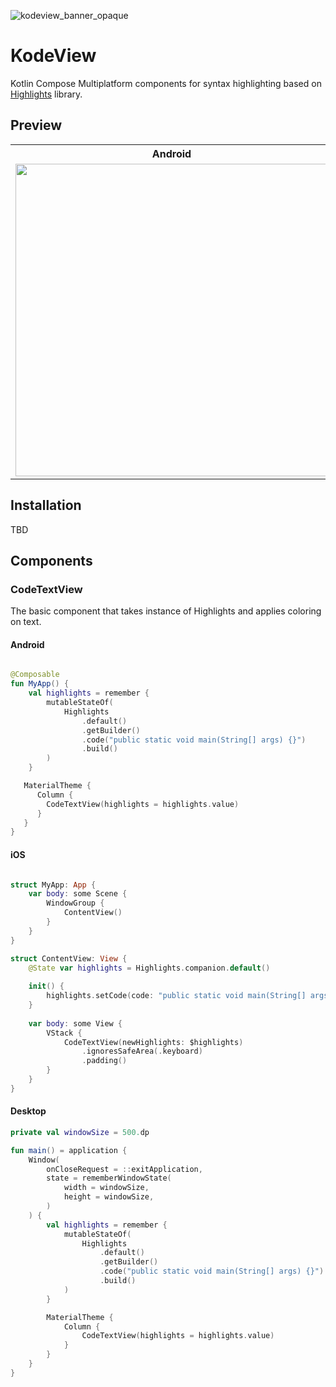![kodeview_banner_opaque](https://github.com/SnipMeDev/KodeView/assets/8405055/59c6a2af-1b32-4a02-998f-ecae2296363a)

# KodeView

Kotlin Compose Multiplatform components for syntax highlighting based on
[Highlights](https://github.com/SnipMeDev/Highlights/blob/main/CHANGELOG.md) library.

## Preview

<table>
  <tr>
    <th>Android</th>
    <th>iOS</th>
  </tr>
  <tr>
    <td>
      <img src="https://github.com/SnipMeDev/KodeView/assets/8405055/a051e91f-b726-4050-b3bd-0c0fb9afb4b5" width="500">
    </td>
    <td>
      <img src="https://github.com/SnipMeDev/KodeView/assets/8405055/853afa56-c02a-47de-b0e4-85e6d45fe2e8" width="400">
    </td>
  </tr>
</table>

## Installation
TBD

## Components

### CodeTextView
The basic component that takes instance of Highlights and applies coloring on text.

#### Android

```kotlin

@Composable
fun MyApp() {
    val highlights = remember {
        mutableStateOf(
            Highlights
                .default()
                .getBuilder()
                .code("public static void main(String[] args) {}")
                .build()
        )
    }

   MaterialTheme {
      Column {
        CodeTextView(highlights = highlights.value)
      }
   }
}

```

#### iOS

```swift

struct MyApp: App {
    var body: some Scene {
        WindowGroup {
            ContentView()
        }
    }
}

struct ContentView: View {
    @State var highlights = Highlights.companion.default()
    
    init() {
        highlights.setCode(code: "public static void main(String[] args) {}")
    }
    
    var body: some View {
        VStack {
            CodeTextView(newHighlights: $highlights)
                .ignoresSafeArea(.keyboard)
                .padding()
        }
    }
}

```

#### Desktop

```kotlin
private val windowSize = 500.dp

fun main() = application {
    Window(
        onCloseRequest = ::exitApplication,
        state = rememberWindowState(
            width = windowSize,
            height = windowSize,
        )
    ) {
        val highlights = remember {
            mutableStateOf(
                Highlights
                    .default()
                    .getBuilder()
                    .code("public static void main(String[] args) {}")
                    .build()
            )
        }

        MaterialTheme {
            Column {
                CodeTextView(highlights = highlights.value)
            }
        }
    }
}
```

